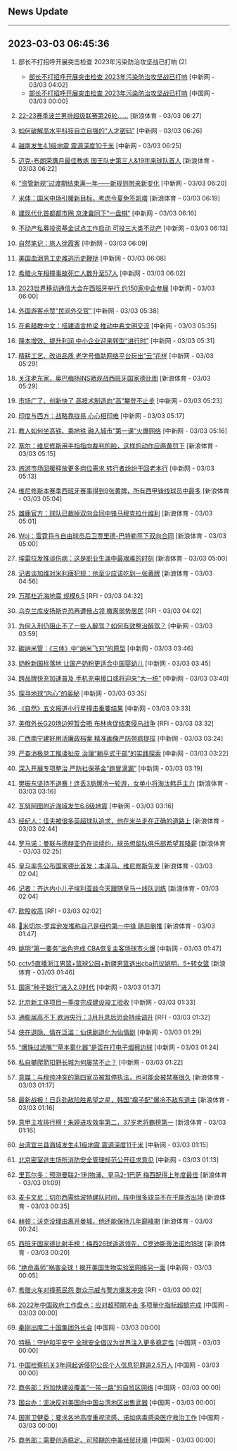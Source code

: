 ## News Update
---
2023-03-03 06:45:36
---
1. 部长不打招呼开展突击检查 2023年污染防治攻坚战已打响 (2)
    +  <a target="_blank" href="http://www.chinanews.com//gn/2023/03-03/9964174.shtml">部长不打招呼开展突击检查 2023年污染防治攻坚战已打响</a> [中新网 - 03/03 04:02]
    +  <a target="_blank" href="http://news.china.com.cn/2023-03/03/content_85139683.htm">部长不打招呼开展突击检查 2023年污染防治攻坚战已打响</a> [中国网 - 03/03 00:00]

2. <a target="_blank" href="https://k.sina.cn/article_6320391439_m178b9850f03300z72p.html?from=sports&subch=osport">22-23赛季波兰男排超级联赛第26轮……</a> [新浪体育 - 03/03 06:27]
3. <a target="_blank" href="http://www.chinanews.com//gn/2023/03-03/9964202.shtml">如何破解高水平科技自立自强的“人才密码”</a> [中新网 - 03/03 06:26]
4. <a target="_blank" href="http://www.chinanews.com//gj/2023/03-03/9964201.shtml">越南发生4.1级地震 震源深度10千米</a> [中新网 - 03/03 06:25]
5. <a target="_blank" href="https://k.sina.cn/article_2018499075_784fda0302001lxjf.html?from=sports&subch=osport">迈克-布朗荣膺月最佳教练 国王队史第三人&19年来球队首人</a> [新浪体育 - 03/03 06:22]
6. <a target="_blank" href="http://www.chinanews.com//cj/2023/03-03/9964199.shtml">“资管新规”过渡期结束满一年——新规则带来新变化</a> [中新网 - 03/03 06:20]
7. <a target="_blank" href="https://k.sina.cn/article_2018499075_784fda0302001lxj8.html?from=sports&subch=osport">米体：国米中场引援新目标，考虑今夏免签凯塔</a> [新浪体育 - 03/03 06:19]
8. <a target="_blank" href="http://www.chinanews.com//gn/2023/03-03/9964197.shtml">建现代化首都都市圈 京津冀同下“一盘棋”</a> [中新网 - 03/03 06:16]
9. <a target="_blank" href="http://www.chinanews.com//cj/2023/03-03/9964196.shtml">不动产私募投资基金试点工作启动 可投三大类不动产</a> [中新网 - 03/03 06:13]
10. <a target="_blank" href="http://www.chinanews.com//cul/2023/03-03/9964195.shtml">自然笔记：旅人徐霞客</a> [中新网 - 03/03 06:09]
11. <a target="_blank" href="http://www.chinanews.com//gj/2023/03-03/9964194.shtml">美国血泪劳工史难逃历史鞭挞</a> [中新网 - 03/03 06:08]
12. <a target="_blank" href="http://www.chinanews.com//gj/2023/03-03/9964191.shtml">希腊火车相撞事故死亡人数升至57人</a> [中新网 - 03/03 06:02]
13. <a target="_blank" href="http://www.chinanews.com//cj/2023/03-03/9964190.shtml">2023世界移动通信大会在西班牙举行 约150家中企参展</a> [中新网 - 03/03 06:00]
14. <a target="_blank" href="http://www.chinanews.com//sh/2023/03-03/9964184.shtml">外国游客点赞“民间外交官”</a> [中新网 - 03/03 05:38]
15. <a target="_blank" href="http://www.chinanews.com//cul/2023/03-03/9964183.shtml">在希腊教中文：搭建语言桥梁 推动中希文明交流</a> [中新网 - 03/03 05:35]
16. <a target="_blank" href="http://www.chinanews.com//cj/2023/03-03/9964182.shtml">降本增效、提升利润 中小企业迎来转型“进行时”</a> [中新网 - 03/03 05:31]
17. <a target="_blank" href="http://www.chinanews.com//cj/2023/03-03/9964181.shtml">精耕工艺、改进品质 老字号借助网络平台玩出“云”花样</a> [中新网 - 03/03 05:29]
18. <a target="_blank" href="https://k.sina.cn/article_2018499075_784fda0302001lxia.html?from=sports&subch=osport">关注老东家，奥巴梅扬INS晒观战西班牙国家德比图</a> [新浪体育 - 03/03 05:29]
19. <a target="_blank" href="http://www.chinanews.com//cj/2023/03-03/9964180.shtml">市场广了、创新快了 高技术制造向“高”攀登不止步</a> [中新网 - 03/03 05:23]
20. <a target="_blank" href="http://www.chinanews.com//gj/2023/03-03/9964178.shtml">印度与西方：战略靠拢易 心心相印难</a> [中新网 - 03/03 05:17]
21. <a target="_blank" href="http://www.chinanews.com//sh/2023/03-03/9964177.shtml">教人如何坐高铁、乘地铁 融入城市“第一课”火爆网络</a> [中新网 - 03/03 05:16]
22. <a target="_blank" href="https://k.sina.cn/article_2018499075_784fda0302001lxi6.html?from=sports&subch=osport">塞尔：维尼修斯用手指指向裁判的脸，这样的动作应两黄罚下</a> [新浪体育 - 03/03 05:15]
23. <a target="_blank" href="http://www.chinanews.com//cj/2023/03-03/9964176.shtml">旅游市场回暖释放更多岗位需求 转行者纷纷干回老本行</a> [中新网 - 03/03 05:13]
24. <a target="_blank" href="https://k.sina.cn/article_2018499075_784fda0302001lxi1.html?from=sports&subch=osport">维尼修斯本赛季西班牙赛事得到9张黄牌，所有西甲锋线球员中最多</a> [新浪体育 - 03/03 05:04]
25. <a target="_blank" href="https://k.sina.cn/article_2018499075_784fda0302001lxhz.html?from=sports&subch=osport">雄鹿官方：球队已裁掉双向合同中锋马穆克拉什维利</a> [新浪体育 - 03/03 05:01]
26. <a target="_blank" href="https://k.sina.cn/article_2018499075_784fda0302001lxhx.html?from=sports&subch=osport">Woj：雷霆将与自由球员后卫贾里德-巴特勒签下双向合同</a> [新浪体育 - 03/03 05:00]
27. <a target="_blank" href="https://k.sina.cn/article_2018499075_784fda0302001lxhy.html?from=sports&subch=osport">埃雷拉发推谈伤病：这是职业生涯中最艰难的时刻</a> [新浪体育 - 03/03 05:00]
28. <a target="_blank" href="https://k.sina.cn/article_2018499075_784fda0302001lxhv.html?from=sports&subch=osport">记者谈加维对米利唐犯规：他至少应该吃到一张黄牌</a> [新浪体育 - 03/03 04:56]
29. <a target="_blank" href="https://www.rfi.fr/cn/%E8%B4%A2%E7%BB%8F%E5%BF%AB%E8%AE%AF/20230302-%E7%BE%8E%E8%82%A1%E6%94%B6%E9%AB%98">万那杜近海地震 规模6.5</a> [RFI - 03/03 04:32]
30. <a target="_blank" href="https://www.rfi.fr/cn/%E5%9B%BD%E9%99%85%E6%8A%A5%E9%81%93/20230302-%E4%B8%87%E9%82%A3%E6%9D%9C%E8%BF%91%E6%B5%B7%E5%9C%B0%E9%9C%87-%E8%A7%84%E6%A8%A16-5">乌克兰库皮扬斯克恐再遭俄占领 撤离弱势居民</a> [RFI - 03/03 04:02]
31. <a target="_blank" href="http://www.chinanews.com//sh/2023/03-03/9964173.shtml">为何入刑仍阻止不了一些人醉驾？如何有效整治醉驾？</a> [中新网 - 03/03 03:59]
32. <a target="_blank" href="http://www.chinanews.com//cj/2023/03-03/9964172.shtml">碳纳米管：《三体》中“纳米飞刃”的原型</a> [中新网 - 03/03 03:46]
33. <a target="_blank" href="http://www.chinanews.com//cj/2023/03-03/9964171.shtml">奶粉新国标落地 让国产奶粉更适合中国婴幼儿</a> [中新网 - 03/03 03:45]
34. <a target="_blank" href="http://www.chinanews.com//cj/2023/03-03/9964170.shtml">跨品牌快充加速普及 手机充电接口或将迎来“大一统”</a> [中新网 - 03/03 03:40]
35. <a target="_blank" href="http://www.chinanews.com//gn/2023/03-03/9964169.shtml">探寻地球“内心”的奥秘</a> [中新网 - 03/03 03:35]
36. <a target="_blank" href="http://www.chinanews.com//gj/2023/03-03/9964168.shtml">《自然》五文报道小行星撞击重要结果</a> [中新网 - 03/03 03:33]
37. <a target="_blank" href="https://www.rfi.fr/cn/%E5%9B%BD%E9%99%85%E6%8A%A5%E9%81%93/20230302-%E4%B9%8C%E5%85%8B%E5%85%B0%E5%BA%93%E7%9A%AE%E6%89%AC%E6%96%AF%E5%85%8B%E6%81%90%E5%86%8D%E9%81%AD%E4%BF%84%E5%8D%A0%E9%A2%86-%E6%92%A4%E7%A6%BB%E5%BC%B1%E5%8A%BF%E5%B1%85%E6%B0%91">美俄外长G20场边短暂会晤 布林肯促结束侵乌战争</a> [RFI - 03/03 03:32]
38. <a target="_blank" href="http://www.chinanews.com//gn/2023/03-03/9964165.shtml">广西南宁建好用活廉政档案 精准画像严防带病提拔</a> [中新网 - 03/03 03:24]
39. <a target="_blank" href="http://www.chinanews.com//gn/2023/03-03/9964164.shtml">严查消极怠工推诿扯皮 治理“躺平式干部”的实践探索</a> [中新网 - 03/03 03:22]
40. <a target="_blank" href="http://www.chinanews.com//gn/2023/03-03/9964163.shtml">深入开展专项整治 严防社保基金“跑冒滴漏”</a> [中新网 - 03/03 03:19]
41. <a target="_blank" href="https://k.sina.cn/article_3181157500_bd9c9c7c02701mshd.html?from=sports&subch=osport">樊振东坚持不退赛！连丢3局爆冷一轮游，女单小将淘汰韩乒主力</a> [新浪体育 - 03/03 03:16]
42. <a target="_blank" href="http://www.chinanews.com//gj/2023/03-03/9964162.shtml">瓦努阿图附近海域发生6.6级地震</a> [中新网 - 03/03 03:16]
43. <a target="_blank" href="https://k.sina.cn/article_2018499075_784fda0302001lxh2.html?from=sports&subch=osport">经纪人：佳夫被很多英超球队追求，他在米兰走在正确的道路上</a> [新浪体育 - 03/03 02:44]
44. <a target="_blank" href="https://k.sina.cn/article_2018499075_784fda0302001lxgr.html?from=sports&subch=osport">罗马诺：曼联与德赫亚仍在谈续约，球员想留队俱乐部希望其降薪</a> [新浪体育 - 03/03 02:25]
45. <a target="_blank" href="https://k.sina.cn/article_2018499075_784fda0302001lxgm.html?from=sports&subch=osport">皇马率先公布国家德比首发：本泽马、维尼修斯先发</a> [新浪体育 - 03/03 02:04]
46. <a target="_blank" href="https://k.sina.cn/article_2018499075_784fda0302001lxgl.html?from=sports&subch=osport">记者：齐达内小儿子埃利亚兹今天跟随皇马一线队训练</a> [新浪体育 - 03/03 02:04]
47. <a target="_blank" href="https://www.rfi.fr/cn/%E5%9B%BD%E9%99%85%E6%8A%A5%E9%81%93/20230302-%E7%BE%8E%E4%BF%84%E5%A4%96%E9%95%BFg20%E5%9C%BA%E8%BE%B9%E7%9F%AD%E6%9A%82%E4%BC%9A%E6%99%A4-%E5%B8%83%E6%9E%97%E8%82%AF%E4%BF%83%E7%BB%93%E6%9D%9F%E4%BE%B5%E4%B9%8C%E6%88%98%E4%BA%89">欧股收高</a> [RFI - 03/03 02:02]
48. <a target="_blank" href="https://k.sina.cn/article_2018499075_784fda0302001lxgj.html?from=sports&subch=osport">👀米切尔-罗宾逊发推称自己是纽约第一中锋 随后删推</a> [新浪体育 - 03/03 01:47]
49. <a target="_blank" href="http://www.chinanews.com//ty/2023/03-03/9964160.shtml">姚明“第一要务”出色完成 CBA恢复主客场球市火爆</a> [中新网 - 03/03 01:47]
50. <a target="_blank" href="https://k.sina.cn/article_1685707867_6479dc5b00101a3bh.html?from=sports&subch=cba">cctv5直播浙江男篮+篮球公园+新疆男篮退出cba抗议姚明，5+转女篮</a> [新浪体育 - 03/03 01:46]
51. <a target="_blank" href="http://www.chinanews.com//gn/2023/03-03/9964159.shtml">国家“种子银行”进入2.0时代</a> [中新网 - 03/03 01:37]
52. <a target="_blank" href="http://www.chinanews.com//sh/2023/03-03/9964158.shtml">北京新工体项目一季度完成建设竣工验收</a> [中新网 - 03/03 01:33]
53. <a target="_blank" href="https://www.rfi.fr/cn/%E8%B4%A2%E7%BB%8F%E5%BF%AB%E8%AE%AF/20230302-%E6%AC%A7%E8%82%A1%E6%94%B6%E9%AB%98">通膨居高不下 欧洲央行：3月升息后恐会持续调升</a> [RFI - 03/03 01:32]
54. <a target="_blank" href="http://www.chinanews.com//cul/2023/03-03/9964156.shtml">侠在退隐、情在泛滥：仙侠剧退化为仙情剧</a> [中新网 - 03/03 01:29]
55. <a target="_blank" href="http://www.chinanews.com//sh/2023/03-03/9964155.shtml">“爆珠过滤嘴”“草本雾化器”是否在打电子烟擦边球</a> [中新网 - 03/03 01:24]
56. <a target="_blank" href="http://www.chinanews.com//sh/2023/03-03/9964154.shtml">私自攀爬箭扣野长城为何屡禁不止？</a> [中新网 - 03/03 01:22]
57. <a target="_blank" href="https://k.sina.cn/article_2018499075_784fda0302001lxg8.html?from=sports&subch=osport">意媒：与穆帅冲突的第四官员被暂停执法，也可能会被禁赛很久</a> [新浪体育 - 03/03 01:17]
58. <a target="_blank" href="https://k.sina.cn/article_3181157500_mbd9c9c7c00101msh2.html?from=sports&subch=pingpang">最新战报！日乒劲敌险胜希望之星，韩国“瘸子配”爆冷不敌东道主</a> [新浪体育 - 03/03 01:16]
59. <a target="_blank" href="https://k.sina.cn/article_3181157500_mbd9c9c7c00101msgz.html?from=sports&subch=vollyball">意甲主攻排行榜！朱婷进攻效率第二，37岁老将霸榜第一</a> [新浪体育 - 03/03 01:16]
60. <a target="_blank" href="http://www.chinanews.com//gn/2023/03-03/9964153.shtml">台湾宜兰县海域发生4.1级地震 震源深度11千米</a> [中新网 - 03/03 01:15]
61. <a target="_blank" href="http://www.chinanews.com//sh/2023/03-03/9964152.shtml">北京密室逃生场所消防安全管理规范公开征求意见</a> [中新网 - 03/03 01:13]
62. <a target="_blank" href="https://k.sina.cn/article_2018499075_784fda0302001lxg5.html?from=sports&subch=osport">里瓦尔多：预测曼联2-1利物浦、皇马2-1巴萨 梅西配得上年度最佳</a> [新浪体育 - 03/03 01:09]
63. <a target="_blank" href="https://k.sina.cn/article_2018499075_784fda0302001lxfz.html?from=sports&subch=osport">麦卡文尼：切尔西需给波特建队时间，阵中很多球员不在乎能否出场</a> [新浪体育 - 03/03 00:35]
64. <a target="_blank" href="https://k.sina.cn/article_2018499075_784fda0302001lxfx.html?from=sports&subch=osport">赫顿：沃克没理由离开曼城，他还能保持几年巅峰期</a> [新浪体育 - 03/03 00:24]
65. <a target="_blank" href="https://k.sina.cn/article_2018499075_784fda0302001lxfw.html?from=sports&subch=osport">西班牙国家德比射手榜：梅西26球遥遥领先，C罗迪斯蒂法诺均18球</a> [新浪体育 - 03/03 00:20]
66. <a target="_blank" href="http://www.chinanews.com//gj/2023/03-03/9964150.shtml">“绝命毒师”祸害全球！揭开美国生物实验室网络另一面</a> [中新网 - 03/03 00:05]
67. <a target="_blank" href="https://www.rfi.fr/cn/%E5%9B%BD%E9%99%85%E6%8A%A5%E9%81%93/20230302-%E9%80%9A%E8%86%A8%E5%B1%85%E9%AB%98%E4%B8%8D%E4%B8%8B-%E6%AC%A7%E6%B4%B2%E5%A4%AE%E8%A1%8C-3%E6%9C%88%E5%8D%87%E6%81%AF%E5%90%8E%E6%81%90%E4%BC%9A%E6%8C%81%E7%BB%AD%E8%B0%83%E5%8D%87">希腊火车对撞惹民怨 群众示威与警方爆发冲突</a> [RFI - 03/03 00:02]
68. <a target="_blank" href="http://news.china.com.cn/2023-03/03/content_85139451.htm">2022年中国政府工作盘点：应对超预期冲击 多项量化指标超额完成</a> [中国网 - 03/03 00:00]
69. <a target="_blank" href="http://news.china.com.cn/2023-03/03/content_85139459.htm">秦刚出席二十国集团外长会</a> [中国网 - 03/03 00:00]
70. <a target="_blank" href="http://news.china.com.cn/2023-03/03/content_85139550.htm">特稿：守护和平安宁 全球安全倡议为世界注入更多稳定性</a> [中国网 - 03/03 00:00]
71. <a target="_blank" href="http://news.china.com.cn/2023-03/03/content_85139518.htm">中国检察机关3年间起诉侵犯公民个人信息犯罪逾2.5万人</a> [中国网 - 03/03 00:00]
72. <a target="_blank" href="http://news.china.com.cn/2023-03/03/content_85139511.htm">商务部：将加快建设覆盖“一带一路”的自贸区网络</a> [中国网 - 03/03 00:00]
73. <a target="_blank" href="http://news.china.com.cn/2023-03/03/content_85139534.htm">国台办：坚决反对美国向中国台湾地区出售武器</a> [中国网 - 03/03 00:00]
74. <a target="_blank" href="http://news.china.com.cn/2023-03/03/content_85139621.htm">国家卫健委：要求各地高度重视流感、诺如病毒感染医疗救治工作</a> [中国网 - 03/03 00:00]
75. <a target="_blank" href="http://news.china.com.cn/2023-03/03/content_85139535.htm">商务部：需要创造稳定、可预期的中美经贸环境</a> [中国网 - 03/03 00:00]
